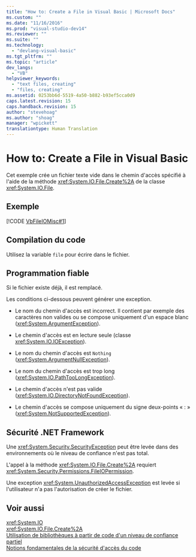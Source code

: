 ```yaml
---
title: "How to: Create a File in Visual Basic | Microsoft Docs"
ms.custom: ""
ms.date: "11/16/2016"
ms.prod: "visual-studio-dev14"
ms.reviewer: ""
ms.suite: ""
ms.technology: 
  - "devlang-visual-basic"
ms.tgt_pltfrm: ""
ms.topic: "article"
dev_langs: 
  - "VB"
helpviewer_keywords: 
  - "text files, creating"
  - "files, creating"
ms.assetid: 0253bb6d-5519-4a50-b882-b93ef5cca0d9
caps.latest.revision: 15
caps.handback.revision: 15
author: "stevehoag"
ms.author: "shoag"
manager: "wpickett"
translationtype: Human Translation
---
```

# How to: Create a File in Visual Basic
Cet exemple crée un fichier texte vide dans le chemin d'accès spécifié à l'aide de la méthode <xref:System.IO.File.Create%2A> de la classe <xref:System.IO.File>.  
  
## Exemple  
 [!CODE [VbFileIOMisc#1](../CodeSnippet/VS_Snippets_VBCSharp/VbFileIOMisc#1)]  
  
## Compilation du code  
 Utilisez la variable `file` pour écrire dans le fichier.  
  
## Programmation fiable  
 Si le fichier existe déjà, il est remplacé.  
  
 Les conditions ci\-dessous peuvent générer une exception.  
  
-   Le nom du chemin d'accès est incorrect.  Il contient par exemple des caractères non valides ou se compose uniquement d'un espace blanc \(<xref:System.ArgumentException>\).  
  
-   Le chemin d'accès est en lecture seule \(classe <xref:System.IO.IOException>\).  
  
-   Le nom du chemin d'accès est `Nothing` \(<xref:System.ArgumentNullException>\).  
  
-   Le nom du chemin d'accès est trop long \(<xref:System.IO.PathTooLongException>\).  
  
-   Le chemin d'accès n'est pas valide \(<xref:System.IO.DirectoryNotFoundException>\).  
  
-   Le chemin d'accès se compose uniquement du signe deux\-points « : » \(<xref:System.NotSupportedException>\).  
  
## Sécurité .NET Framework  
 Une <xref:System.Security.SecurityException> peut être levée dans des environnements où le niveau de confiance n'est pas total.  
  
 L'appel à la méthode <xref:System.IO.File.Create%2A> requiert <xref:System.Security.Permissions.FileIOPermission>.  
  
 Une exception <xref:System.UnauthorizedAccessException> est levée si l'utilisateur n'a pas l'autorisation de créer le fichier.  
  
## Voir aussi  
 <xref:System.IO>   
 <xref:System.IO.File.Create%2A>   
 [Utilisation de bibliothèques à partir de code d'un niveau de confiance partiel](../Topic/Using%20Libraries%20from%20Partially%20Trusted%20Code.md)   
 [Notions fondamentales de la sécurité d'accès du code](../Topic/Code%20Access%20Security%20Basics.md)